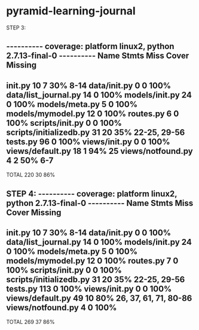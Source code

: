 # pyramid-learning-journal

STEP 3:

---------- coverage: platform linux2, python 2.7.13-final-0 ----------
Name                      Stmts   Miss  Cover   Missing
-------------------------------------------------------
__init__.py                  10      7    30%   8-14
data/__init__.py              0      0   100%
data/list_journal.py         14      0   100%
models/__init__.py           24      0   100%
models/meta.py                5      0   100%
models/mymodel.py            12      0   100%
routes.py                     6      0   100%
scripts/__init__.py           0      0   100%
scripts/initializedb.py      31     20    35%   22-25, 29-56
tests.py                     96      0   100%
views/__init__.py             0      0   100%
views/default.py             18      1    94%   25
views/notfound.py             4      2    50%   6-7
-------------------------------------------------------
TOTAL                       220     30    86%



STEP 4:
---------- coverage: platform linux2, python 2.7.13-final-0 ----------
Name                      Stmts   Miss  Cover   Missing
-------------------------------------------------------
__init__.py                  10      7    30%   8-14
data/__init__.py              0      0   100%
data/list_journal.py         14      0   100%
models/__init__.py           24      0   100%
models/meta.py                5      0   100%
models/mymodel.py            12      0   100%
routes.py                     7      0   100%
scripts/__init__.py           0      0   100%
scripts/initializedb.py      31     20    35%   22-25, 29-56
tests.py                    113      0   100%
views/__init__.py             0      0   100%
views/default.py             49     10    80%   26, 37, 61, 71, 80-86
views/notfound.py             4      0   100%
-------------------------------------------------------
TOTAL                       269     37    86%
